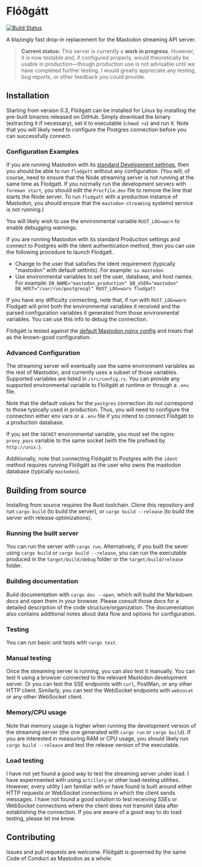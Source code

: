 Flóðgátt
========

[![Build Status](https://travis-ci.com/tootsuite/flodgatt.svg?branch=master)](https://travis-ci.com/tootsuite/flodgatt)

A blazingly fast drop-in replacement for the Mastodon streaming API server.

> **Current status:** This server is currently a **work in progress**. However, it is now testable
> and, if configured properly, would theoretically be usable in production—though production use
> is not advisable until we have completed further testing. I would greatly appreciate any
> testing, bug reports, or other feedback you could provide.

## Installation

Starting from version 0.3, Flóðgátt can be installed for Linux by installing the pre-built
binaries released on GitHub.  Simply download the binary (extracting it if necessary), set it to
executable (`chmod +x`) and run it.  Note that you will likely need to configure the Postgres
connection before you can successfully connect.

### Configuration Examples

If you are running Mastodon with its [standard Development
settings](https://docs.joinmastodon.org/dev/setup/), then you should be able to run `flodgatt`
without any configuration.  (You will, of course, need to ensure that the Node streaming server is
not running at the same time as Flodgatt.  If you normally run the development servers with
`foreman start`, you should edit the `Procfile.dev` file to remove the line that starts the Node
server.  To run `flodgatt` with a production instance of Mastodon, you should ensure that the
`mastodon-streaming` systemd service is not running.)

You will likely wish to use the environmental variable `RUST_LOG=warn` to enable debugging warnings.

If you are running Mastodon with its standard Production settings and connect to Postgres with the
Ident authentication method, then you can use the following procedure to launch Flodgatt.
 * Change to the user that satisfies the Ident requirement (typically "mastodon" with default
   settints).  For example: `su mastodon`
 * Use environmental variables to set the user, database, and host names.  For example:
   `DB_NAME="mastodon_production" DB_USER="mastodon" DB_HOST="/var/run/postgresql" RUST_LOG=warn
   flodgatt`
 
If you have any difficulty connecting, note that, if run with `RUST_LOG=warn` Flodgatt will print
both the environmental variables it received and the parsed configuration variables it generated
from those environmental variables.  You can use this info to debug the connection.

Flóðgátt is tested against the [default Mastodon nginx config](https://github.com/tootsuite/mastodon/blob/master/dist/nginx.conf) and treats that as the known-good configuration.

### Advanced Configuration

The streaming server will eventually use the same environment variables as the rest of Mastodon,
and currently uses a subset of those variables.  Supported variables are listed in
`/src/config.rs`.  You can provide any supported environmental variable to Flóðgátt at runtime or
through a `.env` file.

Note that the default values for the `postgres` connection do not correspond to those typically
used in production.  Thus, you will need to configure the connection either env vars or a `.env`
file if you intend to connect Flóðgátt to a production database.

If you set the `SOCKET` environmental variable, you must set the nginx `proxy_pass` variable to
the same socket (with the file prefixed by `http://unix:`).

Additionally, note that connecting Flóðgátt to Postgres with the `ident` method requires running
Flóðgátt as the user who owns the mastodon database (typically `mastodon`).

## Building from source

Installing from source requires the Rust toolchain. Clone this repository and run `cargo build`
(to build the server), or `cargo build --release` (to build the server with release
optimizations).

### Running the built server

You can run the server with `cargo run`. Alternatively, if you built the sever using `cargo build`
or `cargo build --release`, you can run the executable produced in the `target/build/debug` folder
or the `target/build/release` folder.

### Building documentation 

Build documentation with `cargo doc --open`, which will build the Markdown docs and open them in
your browser. Please consult those docs for a detailed description of the code
structure/organization. The documentation also contains additional notes about data flow and
options for configuration.

### Testing

You can run basic unit tests with `cargo test`.

### Manual testing

Once the streaming server is running, you can also test it manually. You can test it using a
browser connected to the relevant Mastodon development server. Or you can test the SSE endpoints
with `curl`, PostMan, or any other HTTP client. Similarly, you can test the WebSocket endpoints
with `websocat` or any other WebSocket client.

### Memory/CPU usage

Note that memory usage is higher when running the development version of the streaming server (the
one generated with `cargo run` or `cargo build`). If you are interested in measuring RAM or CPU
usage, you should likely run `cargo build --release` and test the release version of the
executable.

### Load testing

I have not yet found a good way to test the streaming server under load. I have experimented with
using `artillery` or other load-testing utilities. However, every utility I am familiar with or
have found is built around either HTTP requests or WebSocket connections in which the client sends
messages. I have not found a good solution to test receiving SSEs or WebSocket connections where
the client does not transmit data after establishing the connection. If you are aware of a good
way to do load testing, please let me know.


## Contributing

Issues and pull requests are welcome. Flóðgátt is governed by the same Code of Conduct as Mastodon
as a whole.
